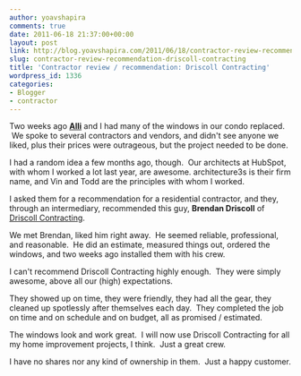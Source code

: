 ```yaml
---
author: yoavshapira
comments: true
date: 2011-06-18 21:37:00+00:00
layout: post
link: http://blog.yoavshapira.com/2011/06/18/contractor-review-recommendation-driscoll-contracting/
slug: contractor-review-recommendation-driscoll-contracting
title: 'Contractor review / recommendation: Driscoll Contracting'
wordpress_id: 1336
categories:
- Blogger
- contractor
---
```


Two weeks ago **[Alli](http://allisonshapira.com/)** and I had many of the windows in our condo replaced.  We spoke to several contractors and vendors, and didn't see anyone we liked, plus their prices were outrageous, but the project needed to be done.  
  
I had a random idea a few months ago, though.  Our architects at HubSpot, with whom I worked a lot last year, are awesome. architecture3s is their firm name, and Vin and Todd are the principles with whom I worked.  
  
I asked them for a recommendation for a residential contractor, and they, through an intermediary, recommended this guy, **Brendan Driscoll** of [Driscoll Contracting](http://www.driscollcontracting.com/).  
  
We met Brendan, liked him right away.  He seemed reliable, professional, and reasonable.  He did an estimate, measured things out, ordered the windows, and two weeks ago installed them with his crew.  
  
I can't recommend Driscoll Contracting highly enough.  They were simply awesome, above all our (high) expectations.  
  
They showed up on time, they were friendly, they had all the gear, they cleaned up spotlessly after themselves each day.  They completed the job on time and on schedule and on budget, all as promised / estimated.  
  
The windows look and work great.  I will now use Driscoll Contracting for all my home improvement projects, I think.  Just a great crew.  
  
I have no shares nor any kind of ownership in them.  Just a happy customer.
